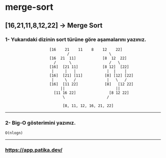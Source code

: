 # merge-sort

## [16,21,11,8,12,22] -> Merge Sort

### 1- Yukarıdaki dizinin sort türüne göre aşamalarını yazınız.

```
                    [16    21    11    8    12    22]
                            /                  \
                    [16  21  11]            [8  12  22]
                      /      \                 /   \
                    [16]  [21 11]           [8 12]  [22]
                     |     |   |              |  |    |
                    [16]  [21] [11]          [8] [12] [22]
                     |     \   /              |   \   /
                    [16]  [11 22]            [8]   [12 22]
                         ||                       ||
                      [11 16 22]               [8 12 22]
                          \                   /

                          [8, 11, 12, 16, 21, 22]
```
***
### 2- Big-O gösterimini yazınız.

```
O(nlogn)
```
***

### https://app.patika.dev/
                    
